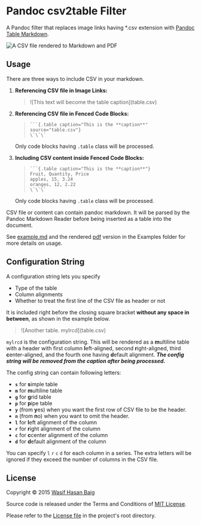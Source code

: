 # Pandoc csv2table Filter

A Pandoc filter that replaces image links having *.csv extension with
[Pandoc Table Markdown][1].

![A CSV file rendered to Markdown and PDF][png]

## Usage

There are three ways to include CSV in your markdown.

1.  **Referencing CSV file in Image Links:**

    > \!\[This text will become the table caption](table.csv)
    
2.  **Referencing CSV file in Fenced Code Blocks:**
    
    > ```
    > ```{.table caption="This is the **caption**" source="table.csv"}
    > \`\`\`
    > ```
    
    Only code blocks having `.table` class will be processed.
    
3.  **Including CSV content inside Fenced Code Blocks:**

    > ```
    > ```{.table caption="This is the **caption**"}
    > Fruit, Quantity, Price
    > apples, 15, 3.24
    > oranges, 12, 2.22
    > \`\`\`
    > ```

    Only code blocks having `.table` class will be processed.

CSV file or content can contain pandoc markdown. It will be parsed by the Pandoc Markdown
Reader before being inserted as a table into the document.

See [example.md][example-md] and the rendered [pdf][example-pdf] version in
the Examples folder for more details on usage.

## Configuration String

A configuration string lets you specify

-   Type of the table
-   Column alignments
-   Whether to treat the first line of the CSV file as header or not

It is included right before the closing square bracket **without any space in
between**, as shown in the example below.

> \!\[Another table. mylrcd](table.csv)

`mylrcd` is the configuration string.
This will be rendered as a **m**ultiline table with a header with first column
**l**eft-aligned, second **r**ight-aligned, third **c**enter-aligned, and the
fourth one having **d**efault alignment.
***The config string will be removed from the caption after being processed.***

The config string can contain following letters:

-   **`s`** for **s**imple table
-   **`m`** for **m**ultiline table
-   **`g`** for **g**rid table
-   **`p`** for **p**ipe table
-   **`y`** (from **y**es) when you want the first row of CSV file to be the
    header.
-   **`n`** (from **n**o) when you want to omit the header.
-   **`l`** for **l**eft alignment of the column
-   **`r`** for **r**ight alignment of the column
-   **`c`** for **c**center alignment of the column
-   **`d`** for **d**efault alignment of the column

You can specify `l` `r` `c` `d` for each column in a series.
The extra letters will be ignored if they exceed the number of columns in the
CSV file.

## License

Copyright &copy; 2015 [Wasif Hasan Baig](https://twitter.com/_wbaig)

Source code is released under the Terms and Conditions of [MIT License](http://opensource.org/licenses/MIT).

Please refer to the [License file][license] in the project's root directory.

[png]: https://raw.githubusercontent.com/baig/pandoc-csv2table-filter/master/Examples/demo.png
[license]: https://raw.githubusercontent.com/baig/pandoc-csv2table-filter/master/LICENSE
[example-md]: https://raw.githubusercontent.com/baig/pandoc-csv2table-filter/master/Examples/example.md
[example-pdf]: https://github.com/baig/pandoc-csv2table-filter/blob/master/Examples/example.pdf
[1]: http://pandoc.org/README.html#tables